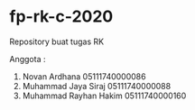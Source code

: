 # fp-rk-c-2020
Repository buat tugas RK

Anggota :
1. Novan Ardhana 05111740000086
2. Muhammad Jaya Siraj 05111740000088
3. Muhammad Rayhan Hakim 05111740000160
